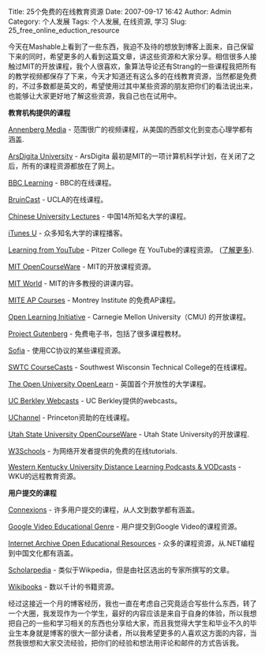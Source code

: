 Title: 25个免费的在线教育资源
Date: 2007-09-17 16:42
Author: Admin
Category: 个人发展
Tags: 个人发展, 在线资源, 学习
Slug: 25_free_online_eduction_resource

今天在Mashable上看到了一些东西，我迫不及待的想放到博客上面来，自己保留下来的同时，希望更多的人看到这篇文章，讲这些资源和大家分享。相信很多人接触过MIT的开放课程，我个人很喜欢，象算法导论还有Strang的一些课程我把所有的教学视频都保存了下来，今天才知道还有这么多的在线教育资源，当然都是免费的，不过多数都是英文的，希望使用过其中某些资源的朋友把你们的看法说出来，也能够让大家更好地了解这些资源，我自己也在试用中。

<strong>

教育机构提供的课程

</strong>

[Annenberg Media][] -
范围很广的视频课程，从美国的西部文化到变态心理学都有涵盖.

[ArsDigita University][] - ArsDigita
最初是MIT的一项计算机科学计划，在关闭了之后，所有的课程资源都放在了网上。

[BBC Learning][] - BBC的在线课程。

[BruinCast][] - UCLA的在线课程。

[Chinese University Lectures][] - 中国14所知名大学的课程。

[iTunes U][] - 众多知名大学的课程播客。

[Learning from YouTube][] - Pitzer College 在 YouTube的课程资源。
([了解更多][]).

[MIT OpenCourseWare][] - MIT的开放课程资源。

[MIT World][] - MIT的许多教授的讲课内容。

[MITE AP Courses][] - Montrey Institute 的免费AP课程。

[Open Learning Initiative][] - Carnegie Mellon University（CMU)
的开放课程。

[Project Gutenberg][] - 免费电子书，包括了很多课程教材。

[Sofia][] - 使用CC协议的某些课程资源。

[SWTC CourseCasts][] - Southwest Wisconsin Technical College的在线课程。

[The Open University OpenLearn][] - 英国首个开放性的大学课程。

[UC Berkley Webcasts][] - UC Berkley提供的webcasts。

[UChannel][] - Princeton资助的在线课程。

[Utah State University OpenCourseWare][] - Utah State
University的开放课程.

[W3Schools][] - 为网络开发者提供的免费的在线tutorials.

[Western Kentucky University Distance Learning Podcasts & VODcasts][] -
WKU的远程教育资源。

<strong>

用户提交的课程</strong>

[Connexions][] - 许多用户提交的课程，从人文到数学都有涵盖。

[Google Video Educational Genre][] - 用户提交到Google Video的课程资源。

[Internet Archive Open Educational Resources][] -
众多的课程资源，从.NET编程到中国文化都有涵盖。

[Scholarpedia][] - 类似于Wikpedia，但是由社区选出的专家所撰写的文章。

[Wikibooks][] - 数以千计的书籍资源。

经过这接近一个月的博客经历，我也一直在考虑自己究竟适合写些什么东西，转了一个大圈，我发现作为一个学生，最好的内容应该是来自于自身的体验，所以我想把自己的一些和学习相关的东西也分享给大家，而且我觉得大学生和毕业不久的毕业生本身就是博客的很大一部分读者，所以我希望更多的人喜欢这方面的内容，当然我很想和大家交流经验，把你们的经验和想法用评论和邮件的方式告诉我。

  [Annenberg Media]: http://www.learner.org/resources/browse.html
  [ArsDigita University]: http://www.archive.org/details/arsdigita
  [BBC Learning]: http://www.bbc.co.uk/learning/
  [BruinCast]: http://www.bruincast.ucla.edu/
  [Chinese University Lectures]: http://www.archive.org/details/chinese_u_lectures
  [iTunes U]: http://www.apple.com/education/itunesu/
  [Learning from YouTube]: http://www.youtube.com/group/learningfromyoutube
  [了解更多]: http://www.newsvine.com/_news/2007/09/14/961881-socal-college-offers-youtube-class
  [MIT OpenCourseWare]: http://ocw.mit.edu/OcwWeb/web/courses/courses/
  [MIT World]: http://mitworld.mit.edu/video_index.php
  [MITE AP Courses]: http://www.archive.org/details/ap_courses
  [Open Learning Initiative]: http://www.cmu.edu/oli/
  [Project Gutenberg]: http://www.gutenberg.org/
  [Sofia]: http://sofia.fhda.edu/
  [SWTC CourseCasts]: http://podcast.swtc.edu/lecture/index.php
  [The Open University OpenLearn]: http://openlearn.open.ac.uk/course/index.php
  [UC Berkley Webcasts]: http://webcast.berkeley.edu/courses.php
  [UChannel]: http://uc.princeton.edu/main/
  [Utah State University OpenCourseWare]: http://ocw.usu.edu/front-page/Courses_listing
  [W3Schools]: http://w3schools.com/
  [Western Kentucky University Distance Learning Podcasts & VODcasts]: http://blog.wku.edu/podcasts/
  [Connexions]: http://cnx.org/
  [Google Video Educational Genre]: http://video.google.com/videosearch?q=lecture+genre%3Aeducational&so=3&start=0
  [Internet Archive Open Educational Resources]: http://www.archive.org/details/education
  [Scholarpedia]: http://www.scholarpedia.org/
  [Wikibooks]: http://wikibooks.org/

